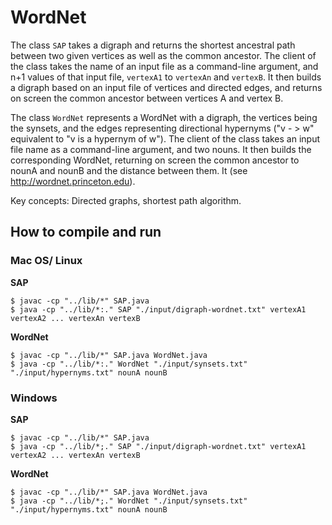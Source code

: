 # WordNet

The class `SAP` takes a digraph and returns the shortest ancestral path between two given vertices as well as the common ancestor. The client of the class takes the name of an input file as a command-line argument, and n+1 values of that input file, `vertexA1` to `vertexAn` and `vertexB`. It then builds a digraph based on an input file of vertices and directed edges, and returns on screen the common ancestor between vertices A and vertex B.

The class `WordNet` represents a WordNet with a digraph, the vertices being the synsets, and the edges representing directional hypernyms ("v - > w" equivalent to "v is a hypernym of w"). The client of the class takes an input file name as a command-line argument, and two nouns. It then builds the corresponding WordNet, returning on screen the common ancestor to nounA and nounB and the distance between them. It (see <a href="http://wordnet.princeton.edu">http://wordnet.princeton.edu</a>).

Key concepts: Directed graphs, shortest path algorithm.

## How to compile and run

### Mac OS/ Linux

__SAP__
```
$ javac -cp "../lib/*" SAP.java
$ java -cp "../lib/*:." SAP "./input/digraph-wordnet.txt" vertexA1 vertexA2 ... vertexAn vertexB
```

__WordNet__
```
$ javac -cp "../lib/*" SAP.java WordNet.java
$ java -cp "../lib/*:." WordNet "./input/synsets.txt" "./input/hypernyms.txt" nounA nounB
```

### Windows

__SAP__
```
$ javac -cp "../lib/*" SAP.java
$ java -cp "../lib/*;." SAP "./input/digraph-wordnet.txt" vertexA1 vertexA2 ... vertexAn vertexB
```

__WordNet__
```
$ javac -cp "../lib/*" SAP.java WordNet.java
$ java -cp "../lib/*;." WordNet "./input/synsets.txt" "./input/hypernyms.txt" nounA nounB
```
